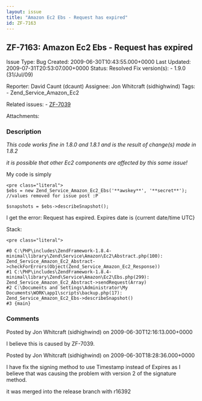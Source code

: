```yaml
---
layout: issue
title: "Amazon Ec2 Ebs - Request has expired"
id: ZF-7163
---
```


ZF-7163: Amazon Ec2 Ebs - Request has expired
---------------------------------------------

 Issue Type: Bug Created: 2009-06-30T10:43:55.000+0000 Last Updated: 2009-07-31T20:53:07.000+0000 Status: Resolved Fix version(s): - 1.9.0 (31/Jul/09)
 
 Reporter:  David Caunt (dcaunt)  Assignee:  Jon Whitcraft (sidhighwind)  Tags: - Zend\_Service\_Amazon\_Ec2
 
 Related issues: - [ZF-7039](/issues/browse/ZF-7039)
 
 Attachments: 
### Description

_This code works fine in 1.8.0 and 1.8.1 and is the result of change(s) made in 1.8.2_

_it is possible that other Ec2 components are affected by this same issue!_

My code is simply

 
    <pre class="literal">
    $ebs = new Zend_Service_Amazon_Ec2_Ebs('**awskey**', '**secret**'); //values removed for issue post :P
        
    $snapshots = $ebs->describeSnapshot();


I get the error: Request has expired. Expires date is {current date/time UTC}

Stack:

 
    <pre class="literal">
    
    #0 C:\PHP\includes\ZendFramework-1.8.4-minimal\library\Zend\Service\Amazon\Ec2\Abstract.php(100): Zend_Service_Amazon_Ec2_Abstract->checkForErrors(Object(Zend_Service_Amazon_Ec2_Response))
    #1 C:\PHP\includes\ZendFramework-1.8.4-minimal\library\Zend\Service\Amazon\Ec2\Ebs.php(299): Zend_Service_Amazon_Ec2_Abstract->sendRequest(Array)
    #2 C:\Documents and Settings\Administrator\My Documents\WORK\app1\scripts\backup.php(17): Zend_Service_Amazon_Ec2_Ebs->describeSnapshot()
    #3 {main}


 

 

### Comments

Posted by Jon Whitcraft (sidhighwind) on 2009-06-30T12:16:13.000+0000

I believe this is caused by ZF-7039.

 

 

Posted by Jon Whitcraft (sidhighwind) on 2009-06-30T18:28:36.000+0000

I have fix the signing method to use Timestamp instead of Expires as I believe that was causing the problem with version 2 of the signature method.

it was merged into the release branch with r16392

 

 